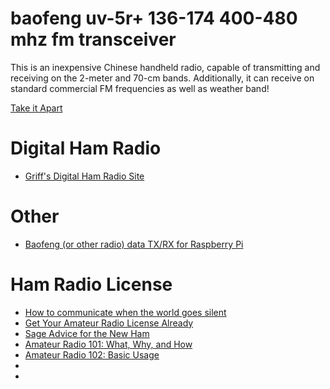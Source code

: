# baofeng uv-5r+ 136-174 400-480 mhz fm transceiver
This is an inexpensive Chinese handheld radio,
capable of transmitting and receiving on the 2-meter and 70-cm bands.
Additionally, it can receive on standard commercial FM frequencies as well as weather band!

[Take it Apart][01]

# Digital Ham Radio
* [Griff's Digital Ham Radio Site](http://w5vwp.com/index.shtml)

# Other
* [Baofeng (or other radio) data TX/RX for Raspberry Pi](http://flows.nodered.org/flow/d802e43ab306b4b9f2ba)

# Ham Radio License
* [How to communicate when the world goes silent](http://graywolfsurvival.com/2716/ham-radio-best-shtfdisaster-communication/)
* [Get Your Amateur Radio License Already](http://hackaday.com/2016/01/05/get-your-amateur-radio-license-already/)
* [Sage Advice for the New Ham](http://hackaday.com/2016/03/05/sage-advice-for-the-new-ham/)
* [Amateur Radio 101: What, Why, and How](http://k0mcg.net/2016/02/amateur-radio-101-what-why-and-how/)
* [Amateur Radio 102: Basic Usage](http://k0mcg.net/2016/02/amateur-radio-102-basic-usage/)
* []()
* []()


[01]:https://www.takeitapart.com/guide/9
[02]:http://www.broadband-hamnet.org/
[03]:
[04]:
[05]:
[06]:
[07]:
[08]:
[09]:
[10]:

